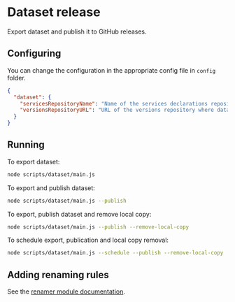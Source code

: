 # Dataset release

Export dataset and publish it to GitHub releases.

## Configuring

You can change the configuration in the appropriate config file in `config` folder.

```json
{
  "dataset": {
    "servicesRepositoryName": "Name of the services declarations repository",
    "versionsRepositoryURL": "URL of the versions repository where dataset will be published"
  }
}
```

## Running

To export dataset:

```sh
node scripts/dataset/main.js
```

To export and publish dataset:

```sh
node scripts/dataset/main.js --publish
```

To export, publish dataset and remove local copy:

```sh
node scripts/dataset/main.js --publish --remove-local-copy
```

To schedule export, publication and local copy removal:

```sh
node scripts/dataset/main.js --schedule --publish --remove-local-copy
```

## Adding renaming rules

See the [renamer module documentation](../renamer/README.md).

